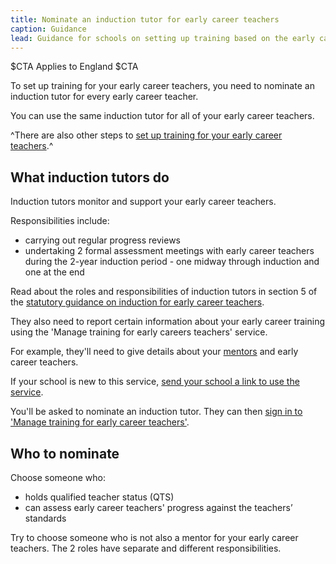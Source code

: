 ```yaml
---
title: Nominate an induction tutor for early career teachers
caption: Guidance
lead: Guidance for schools on setting up training based on the early career framework, part of induction for early career teachers.
---
```


$CTA
Applies to England
$CTA


To set up training for your early career teachers, you need to nominate an induction tutor for every early career teacher.

You can use the same induction tutor for all of your early career teachers.

^There are also other steps to [set up training for your early career teachers](/set-up-training-for-your-early-career-teachers).^

## What induction tutors do

Induction tutors monitor and support your early career teachers.

Responsibilities include:

* carrying out regular progress reviews
* undertaking 2 formal assessment meetings with early career teachers during the 2-year induction period - one midway through induction and one at the end

Read about the roles and responsibilities of induction tutors in section 5 of the [statutory guidance on induction for early career teachers](https://www.gov.uk/government/publications/induction-for-early-career-teachers-england).

They also need to report certain information about your early career training using the 'Manage training for early careers teachers' service.

For example, they'll need to give details about your [mentors](/choose-mentors-for-early-career-teachers) and early career teachers.

If your school is new to this service, [send your school a link to use the service](https://manage-training-for-early-career-teachers.education.gov.uk/nominations/resend-email).

You'll be asked to nominate an induction tutor. They can then [sign in to 'Manage training for early career teachers'](https://manage-training-for-early-career-teachers.education.gov.uk/).




## Who to nominate

Choose someone who:

* holds qualified teacher status (QTS)
* can assess early career teachers' progress against the teachers’ standards

Try to choose someone who is not also a mentor for your early career teachers. The 2 roles have separate and different responsibilities.

